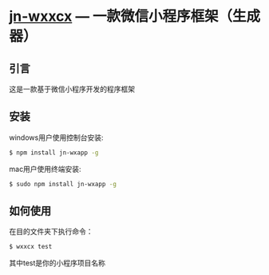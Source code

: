 [jn-wxxcx](https://github.com/jnxyx/jn-wxxcx) — 一款微信小程序框架（生成器）
==================================================

引言
--------------------------------------

这是一款基于微信小程序开发的程序框架

安装
--------------------------------------

windows用户使用控制台安装:

```bash
$ npm install jn-wxapp -g
```

mac用户使用终端安装:

```bash
$ sudo npm install jn-wxapp -g
```

如何使用
--------------------------------------

在目的文件夹下执行命令：

```bash
$ wxxcx test
```

其中test是你的小程序项目名称
